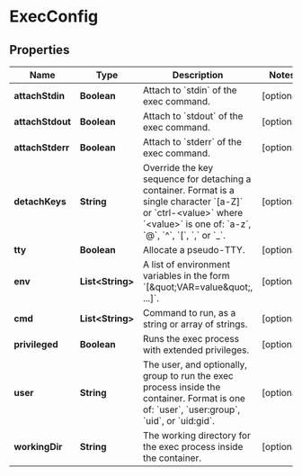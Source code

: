 
# ExecConfig

## Properties
Name | Type | Description | Notes
------------ | ------------- | ------------- | -------------
**attachStdin** | **Boolean** | Attach to &#x60;stdin&#x60; of the exec command. |  [optional]
**attachStdout** | **Boolean** | Attach to &#x60;stdout&#x60; of the exec command. |  [optional]
**attachStderr** | **Boolean** | Attach to &#x60;stderr&#x60; of the exec command. |  [optional]
**detachKeys** | **String** | Override the key sequence for detaching a container. Format is a single character &#x60;[a-Z]&#x60; or &#x60;ctrl-&lt;value&gt;&#x60; where &#x60;&lt;value&gt;&#x60; is one of: &#x60;a-z&#x60;, &#x60;@&#x60;, &#x60;^&#x60;, &#x60;[&#x60;, &#x60;,&#x60; or &#x60;_&#x60;.  |  [optional]
**tty** | **Boolean** | Allocate a pseudo-TTY. |  [optional]
**env** | **List&lt;String&gt;** | A list of environment variables in the form &#x60;[\&quot;VAR&#x3D;value\&quot;, ...]&#x60;.  |  [optional]
**cmd** | **List&lt;String&gt;** | Command to run, as a string or array of strings. |  [optional]
**privileged** | **Boolean** | Runs the exec process with extended privileges. |  [optional]
**user** | **String** | The user, and optionally, group to run the exec process inside the container. Format is one of: &#x60;user&#x60;, &#x60;user:group&#x60;, &#x60;uid&#x60;, or &#x60;uid:gid&#x60;.  |  [optional]
**workingDir** | **String** | The working directory for the exec process inside the container.  |  [optional]



